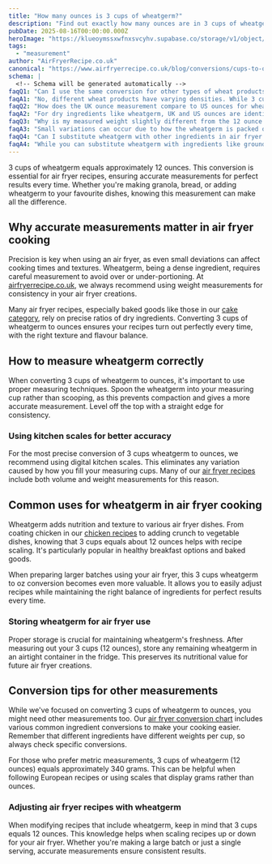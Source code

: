 ```yaml
---
title: "How many ounces is 3 cups of wheatgerm?"
description: "Find out exactly how many ounces are in 3 cups of wheatgerm with this simple conversion guide. Perfect for air fryer recipes!"
pubDate: 2025-08-16T00:00:00.000Z
heroImage: "https://klueoymssxwfnxsvcyhv.supabase.co/storage/v1/object/public/Shmucket/how-many-ounces-is-3-cups-of-wheatgerm.webp"
tags:
  - "measurement"
author: "AirFryerRecipe.co.uk"
canonical: "https://www.airfryerrecipe.co.uk/blog/conversions/cups-to-ounces/how-many-ounces-is-3-cups-of-wheatgerm"
schema: |
  <!-- Schema will be generated automatically -->
faqQ1: "Can I use the same conversion for other types of wheat products?"
faqA1: "No, different wheat products have varying densities. While 3 cups of wheatgerm equals about 12 ounces, whole wheat flour would weigh differently. Always check specific conversions for each ingredient when preparing air fryer recipes to ensure accuracy."
faqQ2: "How does the UK ounce measurement compare to US ounces for wheatgerm?"
faqA2: "For dry ingredients like wheatgerm, UK and US ounces are identical in weight. So whether you're using UK or US measurements, 3 cups of wheatgerm will still equal approximately 12 ounces. This makes converting 3 cups of wheatgerm to oz UK measurements straightforward."
faqQ3: "Why is my measured weight slightly different from the 12 ounce conversion?"
faqA3: "Small variations can occur due to how the wheatgerm is packed or the humidity level. For most air fryer recipes, a slight difference won't affect the outcome significantly. However, for baking recipes where precision matters, it's best to use scales for the most accurate 3 cups wheatgerm to ounces conversion."
faqQ4: "Can I substitute wheatgerm with other ingredients in air fryer recipes?"
faqA4: "While you can substitute wheatgerm with ingredients like ground flaxseed or oat bran, the conversion from 3 cups to ounces will differ. Each substitute has its own density, so you'll need to check specific conversions. For best results in air fryer cooking, stick to the original recipe measurements when possible."
---
```

<p>3 cups of wheatgerm equals approximately 12 ounces. This conversion is essential for air fryer recipes, ensuring accurate measurements for perfect results every time. Whether you're making granola, bread, or adding wheatgerm to your favourite dishes, knowing this measurement can make all the difference.</p>

<h2>Why accurate measurements matter in air fryer cooking</h2>
<p>Precision is key when using an air fryer, as even small deviations can affect cooking times and textures. Wheatgerm, being a dense ingredient, requires careful measurement to avoid over or under-portioning. At <a href=https://www.airfryerrecipe.co.uk>airfryerrecipe.co.uk</a>, we always recommend using weight measurements for consistency in your air fryer creations.</p>
<p>Many air fryer recipes, especially baked goods like those in our <a href=https://www.airfryerrecipe.co.uk/recipe-category/cakes>cake category</a>, rely on precise ratios of dry ingredients. Converting 3 cups of wheatgerm to ounces ensures your recipes turn out perfectly every time, with the right texture and flavour balance.</p>

<h2>How to measure wheatgerm correctly</h2>
<p>When converting 3 cups of wheatgerm to ounces, it's important to use proper measuring techniques. Spoon the wheatgerm into your measuring cup rather than scooping, as this prevents compaction and gives a more accurate measurement. Level off the top with a straight edge for consistency.</p>

<h3>Using kitchen scales for better accuracy</h3>
<p>For the most precise conversion of 3 cups wheatgerm to ounces, we recommend using digital kitchen scales. This eliminates any variation caused by how you fill your measuring cups. Many of our <a href=https://www.airfryerrecipe.co.uk/recipes>air fryer recipes</a> include both volume and weight measurements for this reason.</p>

<h2>Common uses for wheatgerm in air fryer cooking</h2>
<p>Wheatgerm adds nutrition and texture to various air fryer dishes. From coating chicken in our <a href=https://www.airfryerrecipe.co.uk/recipe-category/chicken>chicken recipes</a> to adding crunch to vegetable dishes, knowing that 3 cups equals about 12 ounces helps with recipe scaling. It's particularly popular in healthy breakfast options and baked goods.</p>
<p>When preparing larger batches using your air fryer, this 3 cups wheatgerm to oz conversion becomes even more valuable. It allows you to easily adjust recipes while maintaining the right balance of ingredients for perfect results every time.</p>

<h3>Storing wheatgerm for air fryer use</h3>
<p>Proper storage is crucial for maintaining wheatgerm's freshness. After measuring out your 3 cups (12 ounces), store any remaining wheatgerm in an airtight container in the fridge. This preserves its nutritional value for future air fryer creations.</p>

<h2>Conversion tips for other measurements</h2>
<p>While we've focused on converting 3 cups of wheatgerm to ounces, you might need other measurements too. Our <a href=https://www.airfryerrecipe.co.uk/air-fryer-conversion-chart>air fryer conversion chart</a> includes various common ingredient conversions to make your cooking easier. Remember that different ingredients have different weights per cup, so always check specific conversions.</p>
<p>For those who prefer metric measurements, 3 cups of wheatgerm (12 ounces) equals approximately 340 grams. This can be helpful when following European recipes or using scales that display grams rather than ounces.</p>

<h3>Adjusting air fryer recipes with wheatgerm</h3>
<p>When modifying recipes that include wheatgerm, keep in mind that 3 cups equals 12 ounces. This knowledge helps when scaling recipes up or down for your air fryer. Whether you're making a large batch or just a single serving, accurate measurements ensure consistent results.</p>
